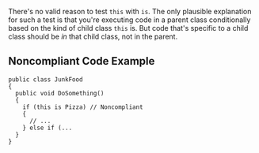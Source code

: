 
There's no valid reason to test `this` with `is`. The only plausible explanation for such a test is that you're executing code in a parent class conditionally based on the kind of child class `this` is. But code that's specific to a child class should be *in* that child class, not in the parent.

## Noncompliant Code Example


    public class JunkFood
    {
      public void DoSomething()
      {
        if (this is Pizza) // Noncompliant
        {
          // ...
        } else if (...
      }
    }

